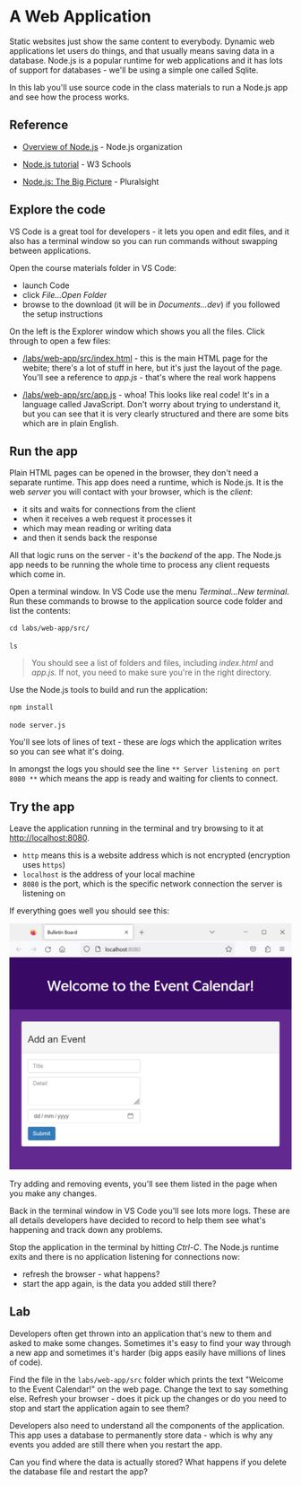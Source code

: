 # A Web Application

Static websites just show the same content to everybody. Dynamic web applications let users do things, and that usually means saving data in a database. Node.js is a popular runtime for web applications and it has lots of support for databases - we'll be using a simple one called Sqlite.

In this lab you'll use source code in the class materials to run a Node.js app and see how the process works.  

## Reference

- [Overview of Node.js](https://nodejs.org/en/about/) - Node.js organization

- [Node.js tutorial](https://www.w3schools.com/nodejs/) - W3 Schools

- [Node.js: The Big Picture](https://app.pluralsight.com/library/courses/nodejs-big-picture/table-of-contents) - Pluralsight

## Explore the code

VS Code is a great tool for developers - it lets you open and edit files, and it also has a terminal window so you can run commands without swapping between applications.

Open the course materials folder in VS Code:

- launch Code
- click _File...Open Folder_
- browse to the download (it will be in _Documents...dev_) if you followed the setup instructions

On the left is the Explorer window which shows you all the files. Click through to open a few files:

- [/labs/web-app/src/index.html](/labs/web-app/src/index.html) - this is the main HTML page for the webite; there's a lot of stuff in here, but it's just the layout of the page. You'll see a reference to _app.js_ - that's where the real work happens

- [/labs/web-app/src/app.js](/labs/web-app/src/app.js) - whoa! This looks like real code! It's in a language called JavaScript. Don't worry about trying to understand it, but you can see that it is very clearly structured and there are some bits which are in plain English.

## Run the app

Plain HTML pages can be opened in the browser, they don't need a separate runtime. This app does need a runtime, which is Node.js. It is the web _server_ you will contact with your browser, which is the _client_:

- it sits and waits for connections from the client
- when it receives a web request it processes it
- which may mean reading or writing data
- and then it sends back the response

All that logic runs on the server - it's the _backend_ of the app. The Node.js app needs to be running the whole time to process any client requests which come in.

Open a terminal window. In VS Code use the menu _Terminal...New terminal_. Run these commands to browse to the application source code folder and list the contents:

```
cd labs/web-app/src/

ls
```

> You should see a list of folders and files, including _index.html_ and _app.js_. If not, you need to make sure you're in the right directory.


Use the Node.js tools to build and run the application:

```
npm install

node server.js
```

You'll see lots of lines of text - these are _logs_ which the application writes so you can see what it's doing. 

In amongst the logs you should see the line `** Server listening on port 8080 **` which means the app is ready and waiting for clients to connect.

## Try the app

Leave the application running in the terminal and try browsing to it at [http://localhost:8080](http://localhost:8080).

- `http` means this is a website address which is not encrypted (encryption uses `https`)
- `localhost` is the address of your local machine
- `8080` is the port, which is the specific network connection the server is listening on

If everything goes well you should see this:

![Local web app running in Node.js](/img/web-app/localhost.png)

Try adding and removing events, you'll see them listed in the page when you make any changes.

Back in the terminal window in VS Code you'll see lots more logs. These are all details developers have decided to record to help them see what's happening and track down any problems.

Stop the application in the terminal by hitting _Ctrl-C_. The Node.js runtime exits and there is no application listening for connections now:

- refresh the browser - what happens?
- start the app again, is the data you added still there?

## Lab

Developers often get thrown into an application that's new to them and asked to make some changes. Sometimes it's easy to find your way through a new app and sometimes it's harder (big apps easily have millions of lines of code). 

Find the file in the `labs/web-app/src` folder which prints the text "Welcome to the Event Calendar!" on the web page. Change the text to say something else. Refresh your browser - does it pick up the changes or do you need to stop and start the application again to see them?

Developers also need to understand all the components of the application. This app uses a database to permanently store data - which is why any events you added are still there when you restart the app.

Can you find where the data is actually stored? What happens if you delete the database file and restart the app?